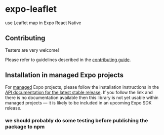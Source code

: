 # expo-leaflet

use Leaflet map in Expo React Native


## Contributing

Testers are very welcome! 

Please refer to guidelines described in the [contributing guide]( https://github.com/expo/expo#contributing).


## Installation in managed Expo projects

For [managed](https://docs.expo.dev/archive/managed-vs-bare/) Expo projects, please follow the installation instructions in the [API documentation for the latest stable release](#api-documentation). If you follow the link and there is no documentation available then this library is not yet usable within managed projects &mdash; it is likely to be included in an upcoming Expo SDK release.


### we should probably do some testing before publishing the package to npm
